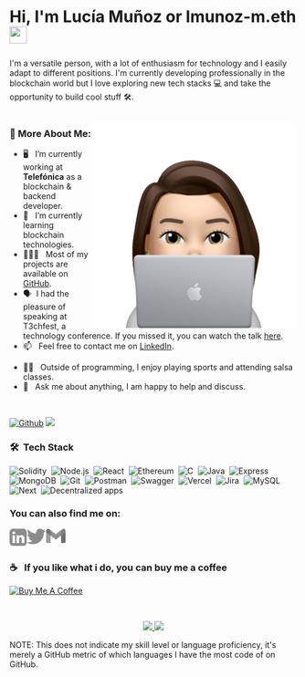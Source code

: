 
# Hi,  I'm Lucía Muñoz or **lmunoz-m.eth** <img src="https://raw.githubusercontent.com/MartinHeinz/MartinHeinz/master/wave.gif" width="30px" height = "30px">


I'm a versatile person, with a lot of enthusiasm for technology and I easily adapt to different positions. 
I'm currently developing professionally in the blockchain world but I love exploring new tech stacks 💻 and take the opportunity to build cool stuff 🛠️.
<br/>
<br/>

<img align="right" alt="GIF" src="icon.png" width="360px"/>
  
### 🧐 More About Me:

- 🖥️ &nbsp; I’m currently working at **Telefónica** as a blockchain & backend developer.
- 🌱 &nbsp; I’m currently learning blockchain technologies.
- 👩🏻‍💻 &nbsp; Most of my projects are available on [GitHub](https://github.com/luciamunozdev?tab=repositories).
- 🗣️ &nbsp;I had the pleasure of speaking at T3chfest, a technology conference. If you missed it, you can watch the talk [here](https://www.youtube.com/watch?v=4iTlBXYTPvI).
- 📫 &nbsp; Feel free to contact me on [LinkedIn](https://www.linkedin.com/in/luciamunozmartinez/).
<!-- - 📝 &nbsp; Checkout my [resume](https://drive.google.com/file/d/1ZpR5pVBTnl_Qybq7GE3MGy1SB1JehVSE/view?usp=sharing) -->
- 🕺🏻 &nbsp; Outside of programming, I enjoy playing sports and attending salsa classes.
- 💬 &nbsp; Ask me about anything, I am happy to help and discuss.

<br/>

[![Github](https://img.shields.io/github/followers/luciamunozdev?label=Follow&style=social)](https://github.com/luciamunozdev)
![](https://visitor-badge.laobi.icu/badge?page_id=luciamunzodev.luciamunozdev)


### 🛠 &nbsp;Tech Stack

![Solidity](https://img.shields.io/badge/-Solidity-05122A?style=flat&logo=solidity)&nbsp;
![Node.js](https://img.shields.io/badge/-Node.js-05122A?style=flat&logo=node.js)&nbsp;
![React](https://img.shields.io/badge/-React-05122A?style=flat&logo=react)&nbsp;
![Ethereum](https://img.shields.io/badge/-Ethereum-05122A?style=flat&logo=ethereum)&nbsp;
![C](https://img.shields.io/badge/-C-05122A?style=flat&logo=c)&nbsp;
![Java](https://img.shields.io/badge/-Java-05122A?style=flat&logo=java)&nbsp;
![Express](https://img.shields.io/badge/-Express-05122A?style=flat&logo=express)&nbsp;
![MongoDB](https://img.shields.io/badge/-MongoDB-05122A?style=flat&logo=mongodb)&nbsp;
![Git](https://img.shields.io/badge/-Git-05122A?style=flat&logo=git)&nbsp;
![Postman](https://img.shields.io/badge/-Postman-05122A?style=flat&logo=postman)&nbsp;
![Swagger](https://img.shields.io/badge/-Swagger-05122A?style=flat&logo=swagger)&nbsp;
![Vercel](https://img.shields.io/badge/-Vercel-05122A?style=flat&logo=vercel)&nbsp;
![Jira](https://img.shields.io/badge/-Jira-05122A?style=flat&logo=jira)&nbsp;
![MySQL](https://img.shields.io/badge/-MySQL-05122A?style=flat&logo=mysql)&nbsp;
![Next](https://img.shields.io/badge/-Next.js-05122A?style=flat&logo=next.js)&nbsp;
![Decentralized apps](https://img.shields.io/badge/-Decentralized%20apps-05122A?style=flat&logo=decentralized%20apps)&nbsp;


### **You can also find me on:**

<a href="https://www.linkedin.com/in/luciamunozmartinez/">
  <img align="left" alt="Lucía Muñoz | LinkedIn" width="30px" src="linkedin.svg" />
</a>
&nbsp;
<a href="https://twitter.com/luciamunozdev">
  <img align="left" alt="Lucía Muñoz | Twitter" width="34px" src="twitter.svg" />
</a>
<a href="mailto:luciamunozdev@gmail.com">
  <img align="left" alt="Lucía Muñoz | Gmail" width="34px" src="gmail.png" />
</a>

<br/>
<br/>

### ☕️ &nbsp; If you like what i do, you can buy me a coffee 
<a href="https://www.buymeacoffee.com/luciamunozdev" target="_blank"><img src="https://cdn.buymeacoffee.com/buttons/v2/default-red.png" alt="Buy Me A Coffee" width="150" ></a>

<!-- ## ⚙️ <b><samp>GitHub Analytics</b></samp>
 -->
<br>
<p align="center">
<a href="https://github.com/luciamunozdev">
  <img height="160em" src="https://github-readme-stats.vercel.app/api?username=luciamunozdev&show_icons=true&theme=algolia&include_all_commits=true&count_private=true"/>
  <img height="160em" src="https://github-readme-stats.vercel.app/api/top-langs/?username=luciamunozdev&layout=compact&langs_count=8&theme=algolia"/>
  

</a>
</p>


NOTE: This does not indicate my skill level or language proficiency, it's merely a GitHub metric of which languages I have the most code of on GitHub.

